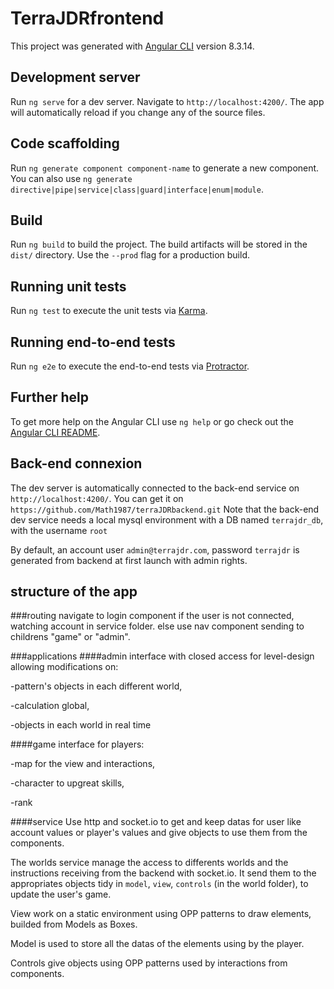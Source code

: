 # TerraJDRfrontend

This project was generated with [Angular CLI](https://github.com/angular/angular-cli) version 8.3.14.

## Development server

Run `ng serve` for a dev server. Navigate to `http://localhost:4200/`. The app will automatically reload if you change any of the source files.

## Code scaffolding

Run `ng generate component component-name` to generate a new component. You can also use `ng generate directive|pipe|service|class|guard|interface|enum|module`.

## Build

Run `ng build` to build the project. The build artifacts will be stored in the `dist/` directory. Use the `--prod` flag for a production build.

## Running unit tests

Run `ng test` to execute the unit tests via [Karma](https://karma-runner.github.io).

## Running end-to-end tests

Run `ng e2e` to execute the end-to-end tests via [Protractor](http://www.protractortest.org/).

## Further help

To get more help on the Angular CLI use `ng help` or go check out the [Angular CLI README](https://github.com/angular/angular-cli/blob/master/README.md).

## Back-end connexion

The dev server is automatically connected to the back-end service on `http://localhost:4200/`.
You can get it on `https://github.com/Math1987/terraJDRbackend.git`
Note that the back-end dev service needs a local mysql environment with a DB named `terrajdr_db`, with the username `root`

By default, an account user `admin@terrajdr.com`, password `terrajdr` is generated from backend at first launch with admin rights.

## structure of the app

###routing 
navigate to login component if the user is not connected, watching account in service folder.
else use nav component sending to childrens "game" or "admin".

###applications
####admin
interface with closed access for level-design allowing modifications on:

-pattern's objects in each different world,

-calculation global,

-objects in each world in real time

####game
interface for players:

-map for the view and interactions,

-character to upgreat skills,

-rank 


####service
Use http and socket.io to get and keep datas for user like account values or player's values and give objects to use them from the components.

The worlds service manage the access to differents worlds and the instructions receiving from the backend with socket.io.
It send them to the appropriates objects tidy in `model`, `view`, `controls` (in the world folder), to update the user's game.

View work on a static environment using OPP patterns to draw elements, builded from Models as Boxes. 

Model is used to store all the datas of the elements using by the player.

Controls give objects using OPP patterns used by interactions from components.


